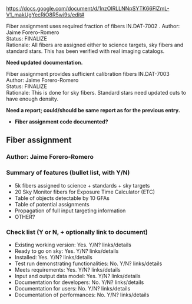 https://docs.google.com/document/d/1nzOlRLLNNpSYTK66FlZmL-V1_makUgYecRiO8R5wi9s/edit#


Fiber assignment uses required fraction of fibers IN.DAT-7002 . 
Author: Jaime Forero-Romero  
Status: FINALIZE  
Rationale: All fibers are assigned either to science targets, sky fibers and standard stars. This has been verified with real imaging catalogs.  

**Need updated documentation.**

Fiber assignment provides sufficient calibration fibers IN.DAT-7003   
Author: Jaime Forero-Romero   
Status: FINALIZE  
Rationale: This is done for sky fibers. Standard stars need updated cuts to have enough density.   

**Need a report; could/should be same report as for the previous entry.**  


* **Fiber assignment code documented?**   


## Fiber assignment
### Author: Jaime Forero-Romero

### Summary of features (bullet list, with Y/N)
* 5k fibers assigned to science + standards + sky targets
* 20 Sky Monitor fibers for Exposure Time Calculator (ETC)
* Table of objects detectable by 10 GFAs
* Table of potential assignments
* Propagation of full input targeting information
* OTHER?

### Check list (Y or N, + optionally link to document) 
* Existing working version: Yes. Y/N? links/details
* Ready to go on sky: Yes. Y/N? links/details
* Installed: Yes. Y/N? links/details
* Test run demonstrating functionalities: No. Y/N? links/details
* Meets requirements: Yes. Y/N? links/details
* Input and output data model: Yes. Y/N? links/details
* Documentation for developers: No. Y/N? links/details
* Documentation for users: No. Y/N? links/details
* Documentation of performances: No. Y/N? links/details




